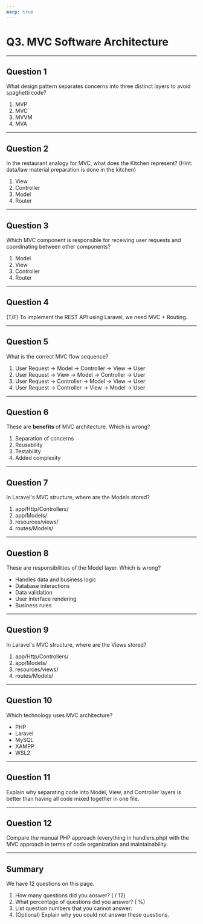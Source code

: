 ```yaml
---
marp: true
---
```


# Q3. MVC Software Architecture

---

## Question 1

What design pattern separates concerns into three distinct layers to avoid spaghetti code?

1. MVP
2. MVC
3. MVVM
4. MVA

---

## Question 2

In the restaurant analogy for MVC, what does the Kitchen represent? (Hint: data/law material preparation is done in the kitchen)

1. View
2. Controller
3. Model
4. Router

---

## Question 3

Which MVC component is responsible for receiving user requests and coordinating between other components?

1. Model
2. View
3. Controller
4. Router

---

## Question 4

(T/F) To implement the REST API using Laravel, we need MVC + Routing.

---

## Question 5

What is the correct MVC flow sequence?

1. User Request → Model → Controller → View → User
2. User Request → View → Model → Controller → User
3. User Request → Controller → Model → View → User
4. User Request → Controller → View → Model → User

---

## Question 6

These are **benefits** of MVC architecture. Which is wrong?

1. Separation of concerns
2. Reusability
3. Testability
4. Added complexity

---

## Question 7

In Laravel's MVC structure, where are the Models stored?

1. app/Http/Controllers/
2. app/Models/
3. resources/views/
4. routes/Models/

---

## Question 8

These are responsibilities of the Model layer. Which is wrong?

- Handles data and business logic
- Database interactions
- Data validation
- User interface rendering
- Business rules

---

## Question 9

In Laravel's MVC structure, where are the Views stored?

1. app/Http/Controllers/
2. app/Models/
3. resources/views/
4. routes/Models/

---

## Question 10

Which technology uses MVC architecture?

- PHP
- Laravel
- MySQL
- XAMPP
- WSL2

---

## Question 11

Explain why separating code into Model, View, and Controller layers is better than having all code mixed together in one file.

---

## Question 12

Compare the manual PHP approach (everything in handlers.php) with the MVC approach in terms of code organization and maintainability.

---

## Summary

We have 12 questions on this page.

1. How many questions did you answer? ( / 12)
2. What percentage of questions did you answer? (  %)
3. List question numbers that you cannot answer:
4. (Optional) Explain why you could not answer these questions.
